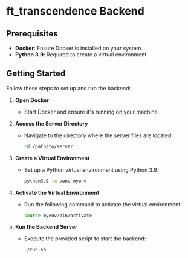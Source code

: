 # ft_transcendence Backend

## Prerequisites
- **Docker**: Ensure Docker is installed on your system.
- **Python 3.9**: Required to create a virtual environment.

## Getting Started

Follow these steps to set up and run the backend:

1. **Open Docker**
   - Start Docker and ensure it's running on your machine.

2. **Access the Server Directory**
   - Navigate to the directory where the server files are located:
     ```bash
     cd /path/to/server
     ```

3. **Create a Virtual Environment**
   - Set up a Python virtual environment using Python 3.9:
     ```bash
     python3.9 -m venv myenv
     ```

4. **Activate the Virtual Environment**
   - Run the following command to activate the virtual environment:
     ```bash
     source myenv/bin/activate
     ```

5. **Run the Backend Server**
   - Execute the provided script to start the backend:
     ```bash
     ./run.sh
     ```
